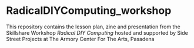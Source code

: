 # RadicalDIYComputing_workshop

This repository contains the lesson plan, zine and presentation from the Skillshare Workshop *Radical DIY Computing* hosted and supported by Side Street Projects at The Armory Center For The Arts, Pasadena
